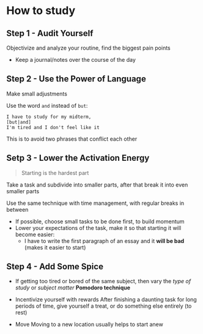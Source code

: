 # How to study

## Step 1 - Audit Yourself

Objectivize and analyze your routine, find the biggest pain points

- Keep a journal/notes over the course of the day

## Step 2 - Use the Power of Language

Make small adjustments

Use the word `and` instead of `but`:

```
I have to study for my midterm,
[but|and]
I'm tired and I don't feel like it
```

This is to avoid two phrases that conflict each other

## Setp 3 - Lower the Activation Energy

> Starting is the hardest part

Take a task and subdivide into smaller parts, after that break it into even smaller parts

Use the same technique with time management, with regular breaks in between

- If possible, choose small tasks to be done first, to build momentum
- Lower your expectations of the task, make it so that starting it will become easier:
    - I have to write the first paragraph of an essay and it **will be bad** (makes it easier to start)

## Step 4 - Add Some Spice

- If getting too tired or bored of the same subject, then vary the *type of study* or *subject matter*
    **Pomodoro technique**

- Incentivize yourself with rewards
    After finishing a daunting task for long periods of time, give yourself a treat, or do something else entirely (to rest)

- Move
    Moving to a new location usually helps to start anew
